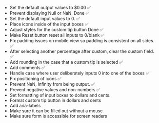 - Set the default output values to $0.00 ✅
- Prevent displaying Null or NaN. Done ✅
- Set the default input values to 0. ✅
- Place icons inside of the input boxes ✅
- Adjust styles for the custom tip button Done ✅
- Make Reset button reset all inputs to 0/blank ✅
- FIx padding issues on mobile view so padding is consistent on all sides. ✅
- After selecting another percentage after custom, clear the custom field. ✅
- Add rounding in the case that a custom tip is selected ✅
- Add comments ✅
- Handle case where user deliberately inputs 0 into one of the boxes ✅
- Fix positioning of icons ✅
- Prevent NaN, Infinity from being output. ✅
- Prevent negative values and non-numbers ✅
- Set formatting of input boxes to dollars and cents.
- Format custom tip button in dollars and cents
- Add aria-labels
- Make sure it can be filled out without a mouse
- Make sure form is accessible for screen readers
